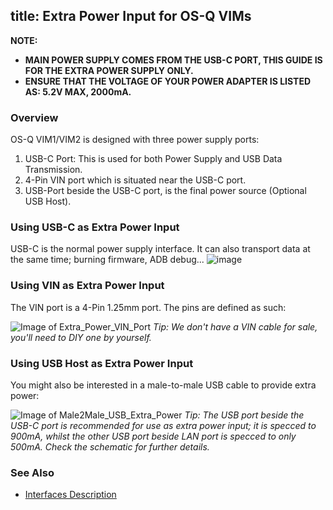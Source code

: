 title: Extra Power Input for OS-Q VIMs
---

**NOTE:**

* **MAIN POWER SUPPLY COMES FROM THE USB-C PORT, THIS GUIDE IS FOR THE EXTRA POWER SUPPLY ONLY.**
* **ENSURE THAT THE VOLTAGE OF YOUR POWER ADAPTER IS LISTED AS: 5.2V MAX, 2000mA.**

### Overview
OS-Q VIM1/VIM2 is designed with three power supply ports:

1. USB-C Port: This is used for both Power Supply and USB Data Transmission.
2. 4-Pin VIN port which is situated near the USB-C port.
3. USB-Port beside the USB-C port, is the final power source (Optional USB Host).

### Using USB-C as Extra Power Input
USB-C is the normal power supply interface. It can also transport data at the same time; burning firmware, ADB debug...
![image](/images/vim1/usbc_extra_power.png)

### Using VIN as Extra Power Input
The VIN port is a 4-Pin 1.25mm port. The pins are defined as such:
   
![Image of Extra_Power_VIN_Port](/images/vim1/vin_extra_power.png)
*Tip: We don't have a VIN cable for sale, you'll need to DIY one by yourself.*

### Using USB Host as Extra Power Input
You might also be interested in a male-to-male USB cable to provide extra power:

![Image of Male2Male_USB_Extra_Power](/images/vim1/usb_host_extra_power.png)
*Tip: The USB port beside the USB-C port is recommended for use as extra power input; it is specced to 900mA, whilst the other USB port beside LAN port is specced to only 500mA. Check the schematic for further details.*


### See Also
* [Interfaces Description](/vim1/VimInterfaces.html)
